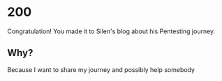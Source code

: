 
<h1 id="200">200</h1>
<p> Congratulation! You made it to Silen's blog about his Pentesting journey. </p>

<h2> Why? </h2>
<p> Because I want to share my journey and possibly help somebody </p>

